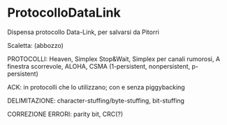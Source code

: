 # ProtocolloDataLink
Dispensa protocollo Data-Link, per salvarsi da Pitorri

Scaletta: (abbozzo)

PROTOCOLLI: Heaven, Simplex Stop&Wait, Simplex per canali rumorosi, A finestra scorrevole, ALOHA, CSMA (1-persistent, nonpersistent, p-persistent)

ACK: in protocolli che lo utilizzano; con e senza piggybacking

DELIMITAZIONE: character-stuffing/byte-stuffing, bit-stuffing

CORREZIONE ERRORI: parity bit, CRC(?)
